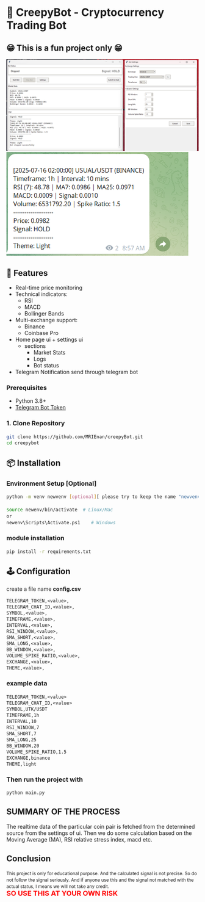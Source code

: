 # 🚀 CreepyBot - Cryptocurrency Trading Bot

## 😁 This is a fun project only 😁

![Bot Preview](asset/media/app_image_1.png)
![Telegram Message Preview](asset/media/bot_image_1.png)

## 🔧 Features

- Real-time price monitoring
- Technical indicators:
  - RSI
  - MACD
  - Bollinger Bands
- Multi-exchange support:
  - Binance
  - Coinbase Pro
- Home page ui + settings ui
  - sections
    - Market Stats
    - Logs
    - Bot status
- Telegram Notification send through telegram bot

### Prerequisites

- Python 3.8+
- [Telegram Bot Token](https://core.telegram.org/bots#create-a-new-bot)

### 1. Clone Repository

```bash
git clone https://github.com/MRIEnan/creepyBot.git
cd creepybot
```

## 📦 Installation

### Environment Setup [Optional]

```bash
python -m venv newvenv [optional][ please try to keep the name "newvenv" as given if want to work within an environment]

source newenv/bin/activate  # Linux/Mac
or
newenv\Scripts\Activate.ps1    # Windows
```

### module installation

```bash
pip install -r requirements.txt
```

## 🕹️ Configuration

create a file name <b>config.csv</b>

```csv
TELEGRAM_TOKEN,<value>,
TELEGRAM_CHAT_ID,<value>,
SYMBOL,<value>,
TIMEFRAME,<value>,
INTERVAL,<value>,
RSI_WINDOW,<value>,
SMA_SHORT,<value>,
SMA_LONG,<value>,
BB_WINDOW,<value>,
VOLUME_SPIKE_RATIO,<value>,
EXCHANGE,<value>,
THEME,<value>,
```

### example data

```csv
TELEGRAM_TOKEN,<value>
TELEGRAM_CHAT_ID,<value>
SYMBOL,UTK/USDT
TIMEFRAME,1h
INTERVAL,10
RSI_WINDOW,7
SMA_SHORT,7
SMA_LONG,25
BB_WINDOW,20
VOLUME_SPIKE_RATIO,1.5
EXCHANGE,binance
THEME,light
```

### Then run the project with

```cmd
python main.py
```

## SUMMARY OF THE PROCESS

The realtime data of the particular coin pair is fetched from the determined source from the settings of ui. Then we do some calculation based on the Moving Average (MA), RSI relative stress index, macd etc.

## Conclusion

<span><small>This project is only for educational purpose. And the calculated signal is not precise. So do not follow the signal seriously. And if anyone use this and the signal not matched with the actual status, I means we will not take any credit.</small></br>
<b style="font-size:18px;color:red">SO USE THIS AT YOUR OWN RISK</b> <span>
